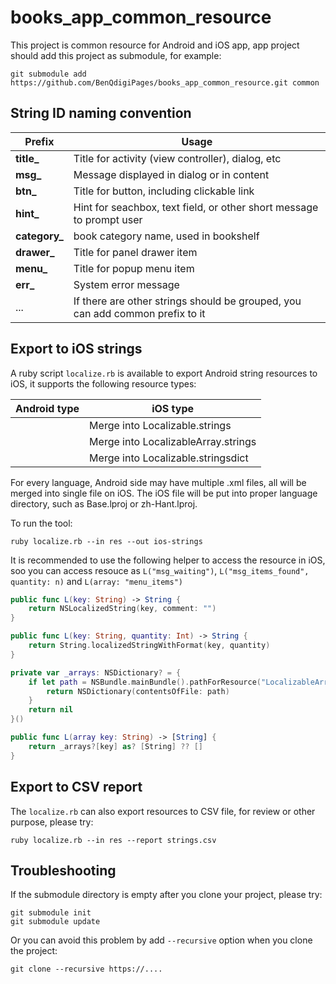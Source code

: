 books_app_common_resource
=========================

This project is common resource for Android and iOS app, app project should add this project
as submodule, for example:

````
git submodule add https://github.com/BenQdigiPages/books_app_common_resource.git common
````

String ID naming convention
---------------------------

Prefix        | Usage
--------------|--------
**title_**    | Title for activity (view controller), dialog, etc
**msg_**      | Message displayed in dialog or in content
**btn_**      | Title for button, including clickable link
**hint_**     | Hint for seachbox, text field, or other short message to prompt user
**category_** | book category name, used in bookshelf
**drawer_**   | Title for panel drawer item
**menu_**     | Title for popup menu item
**err_**      | System error message
...           | If there are other strings should be grouped, you can add common prefix to it

Export to iOS strings
---------------------

A ruby script `localize.rb` is available to export Android string resources to iOS, it supports
the following resource types:

Android type       | iOS type
-------------------|-----------
**<string>**       | Merge into Localizable.strings
**<string-array>** | Merge into LocalizableArray.strings
**<plurals>**      | Merge into Localizable.stringsdict

For every language, Android side may have multiple .xml files, all will be merged into
single file on iOS. The iOS file will be put into proper language directory, such as Base.lproj
or zh-Hant.lproj.

To run the tool:

````
ruby localize.rb --in res --out ios-strings
````

It is recommended to use the following helper to access the resource in iOS,
soo you can access resouce as `L("msg_waiting")`, `L("msg_items_found", quantity: n)`
and `L(array: "menu_items")`


````swift
public func L(key: String) -> String {
    return NSLocalizedString(key, comment: "")
}

public func L(key: String, quantity: Int) -> String {
    return String.localizedStringWithFormat(key, quantity)
}

private var _arrays: NSDictionary? = {
    if let path = NSBundle.mainBundle().pathForResource("LocalizableArray", ofType: "strings") {
        return NSDictionary(contentsOfFile: path)
    }
    return nil
}()

public func L(array key: String) -> [String] {
    return _arrays?[key] as? [String] ?? []
}
````

Export to CSV report
--------------------

The `localize.rb` can also export resources to CSV file, for review or other purpose, please try:

````
ruby localize.rb --in res --report strings.csv
````

Troubleshooting
---------------

If the submodule directory is empty after you clone your project, please try:

````
git submodule init
git submodule update
````

Or you can avoid this problem by add `--recursive` option when you clone the project:

````
git clone --recursive https://....
````


